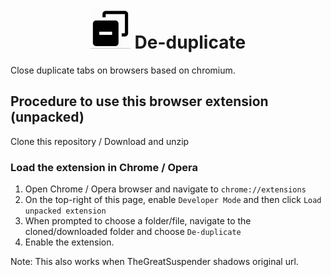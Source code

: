 <div align="center">
  <h1>
    <img src="/src/icons/64.png" alt="Icon.png"/>  De-duplicate
  </h1>
</div>

Close duplicate tabs on browsers based on chromium.

## Procedure to use this browser extension (unpacked)

Clone this repository / Download and unzip

### Load the extension in Chrome / Opera
1. Open Chrome / Opera browser and navigate to `chrome://extensions`
2. On the top-right of this page, enable `Developer Mode` and then click `Load unpacked extension`
3. When prompted to choose a folder/file, navigate to the cloned/downloaded folder and choose `De-duplicate`
4. Enable the extension.


Note: This also works when TheGreatSuspender shadows original url.